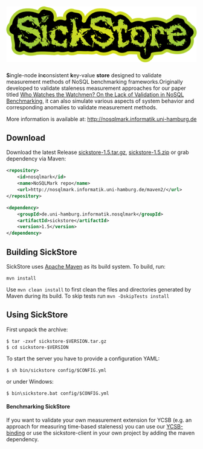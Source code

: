 ![SickStore](src/main/resources/sickstore.png "SickStore")
=========
<b>S</b>ingle-node <b>i</b>n<b>c</b>onsistent <b>k</b>ey-value <b>store</b> designed to validate measurement methods of NoSQL benchmarking frameworks.Originally developed to validate staleness measurement approaches for our paper titled [Who Watches the Watchmen? On the Lack of Validation in NoSQL Benchmarking](http://subs.emis.de/LNI/Proceedings/Proceedings241/351.pdf), it can also simulate various aspects of system behavior and corresponding anomalies to validate measurement methods.

More information is available at: <http://nosqlmark.informatik.uni-hamburg.de>

## Download

Download the latest Release [sickstore-1.5.tar.gz](http://nosqlmark.informatik.uni-hamburg.de/sickstore-1.5.tar.gz), [sickstore-1.5.zip](http://nosqlmark.informatik.uni-hamburg.de/sickstore-1.5.zip)  or grab dependency via Maven:

```xml
<repository>
    <id>nosqlmark</id>
    <name>NoSQLMark repo</name>
    <url>http://nosqlmark.informatik.uni-hamburg.de/maven2/</url>
</repository>
```

```xml
<dependency>
    <groupId>de.uni-hamburg.informatik.nosqlmark</groupId>
    <artifactId>sickstore</artifactId>
    <version>1.5</version>
</dependency>
```

## Building SickStore

SickStore uses [Apache Maven](http://maven.apache.org/) as its build system.
To build, run:

    mvn install

Use `mvn clean install` to first clean the files and directories generated by Maven during its build.
To skip tests run `mvn -DskipTests install`

## Using SickStore
First unpack the archive:

    $ tar -zxvf sickstore-$VERSION.tar.gz
    $ cd sickstore-$VERSION

To start the server you have to provide a configuration YAML:

    $ sh bin/sickstore config/$CONFIG.yml

or under Windows:

    $ bin\sickstore.bat config/$CONFIG.yml

#### Benchmarking SickStore
If you want to validate your own measurement extension for YCSB (e.g. an approach for measuring time-based staleness) you can use our [YCSB-binding](https://github.com/steffenfriedrich/YCSB) or use the sickstore-client in your own project by adding the maven dependency.
